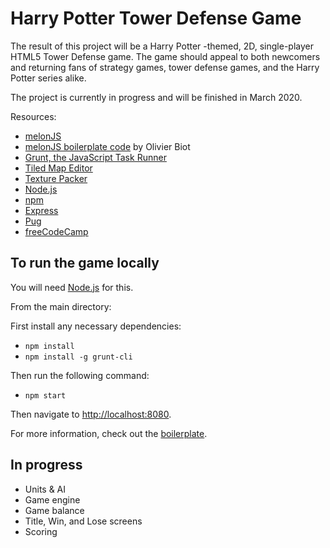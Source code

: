 # Harry Potter Tower Defense Game

The result of this project will be a Harry Potter -themed, 2D, single-player HTML5 Tower
Defense game. The game should appeal to both newcomers and returning fans of strategy
games, tower defense games, and the Harry Potter series alike.

The project is currently in progress and will be finished in March 2020.

Resources:
- [melonJS](http://www.melonjs.org/)
- [melonJS boilerplate code](https://github.com/melonjs/boilerplate) by Olivier Biot
- [Grunt, the JavaScript Task Runner](https://gruntjs.com/)
- [Tiled Map Editor](https://www.mapeditor.org/)
- [Texture Packer](https://www.codeandweb.com/texturepacker)
- [Node.js](https://nodejs.org/en/)
- [npm](https://www.npmjs.com/)
- [Express](https://expressjs.com/)
- [Pug](https://pugjs.org/api/getting-started.html)
- [freeCodeCamp](https://www.freecodecamp.org/news/)

## To run the game locally

You will need [Node.js](https://nodejs.org/en/) for this.

From the main directory:

First install any necessary dependencies:
- `npm install`
- `npm install -g grunt-cli`

Then run the following command:
- `npm start`

Then navigate to [http://localhost:8080](http://localhost:8080).

For more information, check out the [boilerplate](https://github.com/melonjs/boilerplate).

## In progress
- Units & AI
- Game engine
- Game balance
- Title, Win, and Lose screens
- Scoring
